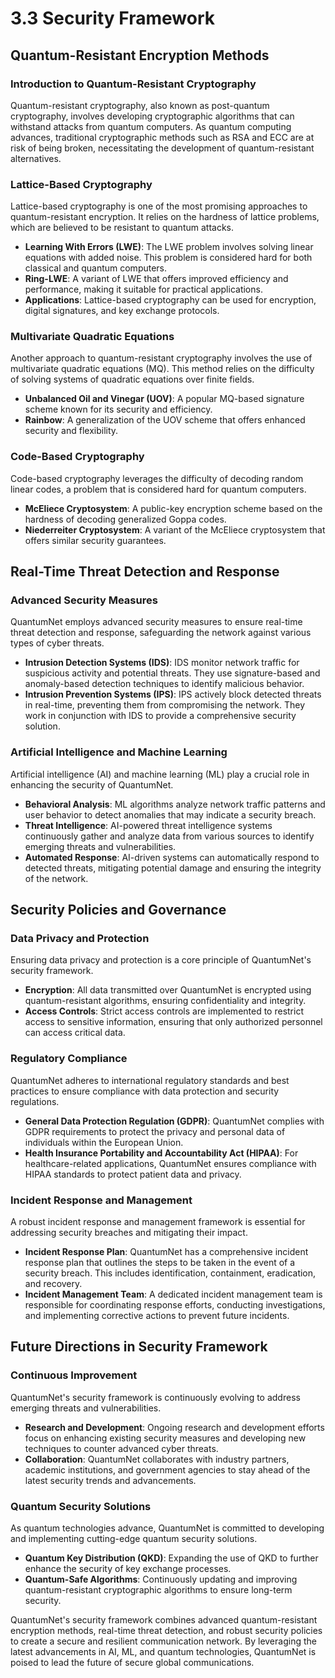 
# 3.3 Security Framework

## Quantum-Resistant Encryption Methods

### Introduction to Quantum-Resistant Cryptography
Quantum-resistant cryptography, also known as post-quantum cryptography, involves developing cryptographic algorithms that can withstand attacks from quantum computers. As quantum computing advances, traditional cryptographic methods such as RSA and ECC are at risk of being broken, necessitating the development of quantum-resistant alternatives.

### Lattice-Based Cryptography
Lattice-based cryptography is one of the most promising approaches to quantum-resistant encryption. It relies on the hardness of lattice problems, which are believed to be resistant to quantum attacks.

- **Learning With Errors (LWE)**: The LWE problem involves solving linear equations with added noise. This problem is considered hard for both classical and quantum computers.
- **Ring-LWE**: A variant of LWE that offers improved efficiency and performance, making it suitable for practical applications.
- **Applications**: Lattice-based cryptography can be used for encryption, digital signatures, and key exchange protocols.

### Multivariate Quadratic Equations
Another approach to quantum-resistant cryptography involves the use of multivariate quadratic equations (MQ). This method relies on the difficulty of solving systems of quadratic equations over finite fields.

- **Unbalanced Oil and Vinegar (UOV)**: A popular MQ-based signature scheme known for its security and efficiency.
- **Rainbow**: A generalization of the UOV scheme that offers enhanced security and flexibility.

### Code-Based Cryptography
Code-based cryptography leverages the difficulty of decoding random linear codes, a problem that is considered hard for quantum computers.

- **McEliece Cryptosystem**: A public-key encryption scheme based on the hardness of decoding generalized Goppa codes.
- **Niederreiter Cryptosystem**: A variant of the McEliece cryptosystem that offers similar security guarantees.

## Real-Time Threat Detection and Response

### Advanced Security Measures
QuantumNet employs advanced security measures to ensure real-time threat detection and response, safeguarding the network against various types of cyber threats.

- **Intrusion Detection Systems (IDS)**: IDS monitor network traffic for suspicious activity and potential threats. They use signature-based and anomaly-based detection techniques to identify malicious behavior.
- **Intrusion Prevention Systems (IPS)**: IPS actively block detected threats in real-time, preventing them from compromising the network. They work in conjunction with IDS to provide a comprehensive security solution.

### Artificial Intelligence and Machine Learning
Artificial intelligence (AI) and machine learning (ML) play a crucial role in enhancing the security of QuantumNet.

- **Behavioral Analysis**: ML algorithms analyze network traffic patterns and user behavior to detect anomalies that may indicate a security breach.
- **Threat Intelligence**: AI-powered threat intelligence systems continuously gather and analyze data from various sources to identify emerging threats and vulnerabilities.
- **Automated Response**: AI-driven systems can automatically respond to detected threats, mitigating potential damage and ensuring the integrity of the network.

## Security Policies and Governance

### Data Privacy and Protection
Ensuring data privacy and protection is a core principle of QuantumNet's security framework.

- **Encryption**: All data transmitted over QuantumNet is encrypted using quantum-resistant algorithms, ensuring confidentiality and integrity.
- **Access Controls**: Strict access controls are implemented to restrict access to sensitive information, ensuring that only authorized personnel can access critical data.

### Regulatory Compliance
QuantumNet adheres to international regulatory standards and best practices to ensure compliance with data protection and security regulations.

- **General Data Protection Regulation (GDPR)**: QuantumNet complies with GDPR requirements to protect the privacy and personal data of individuals within the European Union.
- **Health Insurance Portability and Accountability Act (HIPAA)**: For healthcare-related applications, QuantumNet ensures compliance with HIPAA standards to protect patient data and privacy.

### Incident Response and Management
A robust incident response and management framework is essential for addressing security breaches and mitigating their impact.

- **Incident Response Plan**: QuantumNet has a comprehensive incident response plan that outlines the steps to be taken in the event of a security breach. This includes identification, containment, eradication, and recovery.
- **Incident Management Team**: A dedicated incident management team is responsible for coordinating response efforts, conducting investigations, and implementing corrective actions to prevent future incidents.

## Future Directions in Security Framework

### Continuous Improvement
QuantumNet's security framework is continuously evolving to address emerging threats and vulnerabilities.

- **Research and Development**: Ongoing research and development efforts focus on enhancing existing security measures and developing new techniques to counter advanced cyber threats.
- **Collaboration**: QuantumNet collaborates with industry partners, academic institutions, and government agencies to stay ahead of the latest security trends and advancements.

### Quantum Security Solutions
As quantum technologies advance, QuantumNet is committed to developing and implementing cutting-edge quantum security solutions.

- **Quantum Key Distribution (QKD)**: Expanding the use of QKD to further enhance the security of key exchange processes.
- **Quantum-Safe Algorithms**: Continuously updating and improving quantum-resistant cryptographic algorithms to ensure long-term security.

QuantumNet's security framework combines advanced quantum-resistant encryption methods, real-time threat detection, and robust security policies to create a secure and resilient communication network. By leveraging the latest advancements in AI, ML, and quantum technologies, QuantumNet is poised to lead the future of secure global communications.
